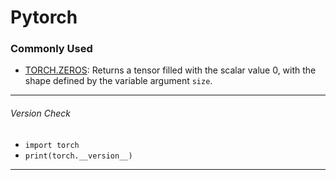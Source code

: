 # Pytorch

### Commonly Used
- [TORCH.ZEROS](https://pytorch.org/docs/stable/generated/torch.zeros.html): Returns a tensor filled with the scalar value 0, with the shape defined by the variable argument `size`.


---

###### Version Check

* `import torch`
* `print(torch.__version__)`

---
